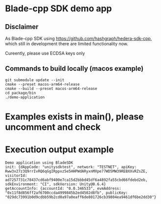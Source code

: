 # Blade-cpp SDK demo app

## Disclaimer

As Blade-cpp SDK using https://github.com/hashgraph/hedera-sdk-cpp, which still in development there are limited functionality now. 

Cureently, please use ECDSA keys only

## Commands to build locally (macos example)

```
git submodule update --init
cmake --preset macos-arm64-release
cmake --build --preset macos-arm64-release
cd package/bin
./demo-application
```

# Examples exists in main(), please uncomment and check

# Execution output example

```
Demo application using BladeSDK
init: {dAppCode: "unitysdktest", network: "TESTNET", apiKey: Rww3x27z3Q9rrIvRQ6qGgIRppxz5e5HHPWdARyxnMXpe77WD5MW39REBXXvRZsZE, visitorId: ad7257731c78437cd6abf9400e7ca15d2bbbd45df6a4892fa55cbd66fdebd2eb, sdkEnvironment: "CI", sdkVersion: Unity@0.6.4}
getAccountInfo: {accountId: "0.0.346533", evmAddress: "0x11f8d856ff2af6700ccda4999845b2ed4502d8fb", publicKey: "029dc73991b0d9cdbb59b2cd0a97a0eaff6de801726cb39804ea9461df6be2dd30"}
```